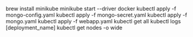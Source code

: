brew install minikube
minikube start --driver docker
kubectl apply -f mongo-config.yaml
kubectl apply -f mongo-secret.yaml
kubectl apply -f mongo.yaml
kubectl apply -f webapp.yaml
kubectl get all
kubectl logs [deployment_name]
kubectl get nodes -o wide